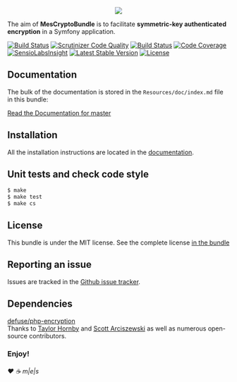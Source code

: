 <p align="center"><a href="http://www.multimediaexperiencestudio.it" target="_blank">
<img src="http://www.multimediaexperiencestudio.it/_cdn/public/assets/nlogo.svg" />
</a></p>

The aim of **MesCryptoBundle** is to facilitate **symmetric-key authenticated encryption** in a Symfony application.

[![Build Status](https://travis-ci.org/Carteni/crypto-bundle.svg?branch=master)][2]
[![Scrutinizer Code Quality](https://scrutinizer-ci.com/g/Carteni/crypto-bundle/badges/quality-score.png?b=master)](https://scrutinizer-ci.com/g/Carteni/crypto-bundle/?branch=master)
[![Build Status](https://scrutinizer-ci.com/g/Carteni/crypto-bundle/badges/build.png?b=master)](https://scrutinizer-ci.com/g/Carteni/crypto-bundle/build-status/master)
[![Code Coverage](https://scrutinizer-ci.com/g/Carteni/crypto-bundle/badges/coverage.png?b=master)](https://scrutinizer-ci.com/g/Carteni/crypto-bundle/?branch=master)
[![SensioLabsInsight](https://insight.sensiolabs.com/projects/56cfd840-dedf-45a4-b35f-520168d8b7df/mini.png)](https://insight.sensiolabs.com/projects/56cfd840-dedf-45a4-b35f-520168d8b7df)
[![Latest Stable Version](https://poser.pugx.org/carteni/crypto-bundle/v/stable.png)][1]
[![License](https://poser.pugx.org/carteni/crypto-bundle/license)][1]

Documentation
-------------

The bulk of the documentation is stored in the `Resources/doc/index.md` file in this bundle:

[Read the Documentation for master][3]

Installation
------------

All the installation instructions are located in the [documentation][3].

Unit tests and check code style
-------------------------------

```sh
$ make
$ make test
$ make cs
```

License
-------

This bundle is under the MIT license. See the complete license [in the bundle](LICENSE)

Reporting an issue
------------------

Issues are tracked in the [Github issue tracker][4].

Dependencies
------------

[defuse/php-encryption][5]<br />
Thanks to [Taylor Hornby](https://defuse.ca/) and [Scott Arciszewski][6] as well as numerous open-source contributors.

### Enjoy!

###### ♥ ☕ m|e|s

[1]: https://packagist.org/packages/carteni/crypto-bundle
[2]: https://travis-ci.org/Carteni/crypto-bundle
[3]: ./Resources/doc/index.md
[4]: https://github.com/Carteni/crypto-bundle/issues
[5]: https://github.com/defuse/php-encryption
[6]: https://paragonie.com/blog/author/scott-arcizewski
